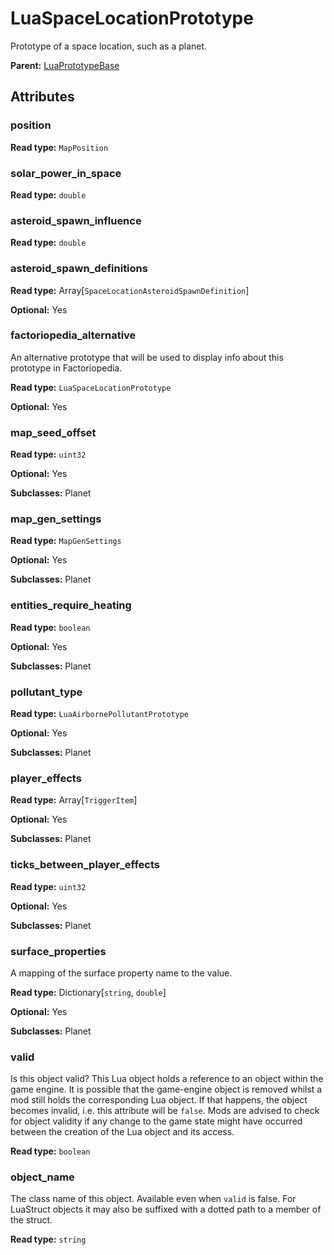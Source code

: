 # LuaSpaceLocationPrototype

Prototype of a space location, such as a planet.

**Parent:** [LuaPrototypeBase](LuaPrototypeBase.md)

## Attributes

### position

**Read type:** `MapPosition`

### solar_power_in_space

**Read type:** `double`

### asteroid_spawn_influence

**Read type:** `double`

### asteroid_spawn_definitions

**Read type:** Array[`SpaceLocationAsteroidSpawnDefinition`]

**Optional:** Yes

### factoriopedia_alternative

An alternative prototype that will be used to display info about this prototype in Factoriopedia.

**Read type:** `LuaSpaceLocationPrototype`

**Optional:** Yes

### map_seed_offset

**Read type:** `uint32`

**Optional:** Yes

**Subclasses:** Planet

### map_gen_settings

**Read type:** `MapGenSettings`

**Optional:** Yes

**Subclasses:** Planet

### entities_require_heating

**Read type:** `boolean`

**Optional:** Yes

**Subclasses:** Planet

### pollutant_type

**Read type:** `LuaAirbornePollutantPrototype`

**Optional:** Yes

**Subclasses:** Planet

### player_effects

**Read type:** Array[`TriggerItem`]

**Optional:** Yes

**Subclasses:** Planet

### ticks_between_player_effects

**Read type:** `uint32`

**Optional:** Yes

**Subclasses:** Planet

### surface_properties

A mapping of the surface property name to the value.

**Read type:** Dictionary[`string`, `double`]

**Optional:** Yes

**Subclasses:** Planet

### valid

Is this object valid? This Lua object holds a reference to an object within the game engine. It is possible that the game-engine object is removed whilst a mod still holds the corresponding Lua object. If that happens, the object becomes invalid, i.e. this attribute will be `false`. Mods are advised to check for object validity if any change to the game state might have occurred between the creation of the Lua object and its access.

**Read type:** `boolean`

### object_name

The class name of this object. Available even when `valid` is false. For LuaStruct objects it may also be suffixed with a dotted path to a member of the struct.

**Read type:** `string`

